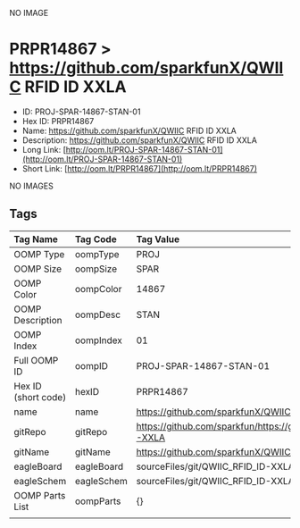 


  
NO IMAGE  
# PRPR14867 > https://github.com/sparkfunX/QWIIC RFID ID XXLA

- ID: PROJ-SPAR-14867-STAN-01
- Hex ID: PRPR14867
- Name: https://github.com/sparkfunX/QWIIC RFID ID XXLA
- Description: https://github.com/sparkfunX/QWIIC RFID ID XXLA
- Long Link: [http://oom.lt/PROJ-SPAR-14867-STAN-01](http://oom.lt/PROJ-SPAR-14867-STAN-01)
- Short Link: [http://oom.lt/PRPR14867](http://oom.lt/PRPR14867)
  
NO IMAGES  
## Tags
  

|Tag Name|Tag Code|Tag Value|
| :--- | :--- | :--- |
|OOMP Type|oompType|PROJ|
|OOMP Size|oompSize|SPAR|
|OOMP Color|oompColor|14867|
|OOMP Description|oompDesc|STAN|
|OOMP Index|oompIndex|01|
|Full OOMP ID|oompID|PROJ-SPAR-14867-STAN-01|
|Hex ID (short code)|hexID|PRPR14867|
|name|name|https://github.com/sparkfunX/QWIIC RFID ID XXLA|
|gitRepo|gitRepo|https://github.com/sparkfun/https://github.com/sparkfunX/QWIIC_RFID_ID-XXLA|
|gitName|gitName|https://github.com/sparkfunX/QWIIC_RFID_ID-XXLA|
|eagleBoard|eagleBoard|sourceFiles/git/QWIIC_RFID_ID-XXLA/Hardware/Qwiic RFID - IDXXLA.brd|
|eagleSchem|eagleSchem|sourceFiles/git/QWIIC_RFID_ID-XXLA/Hardware/Qwiic RFID - IDXXLA.sch|
|OOMP Parts List|oompParts|{}|
||||
